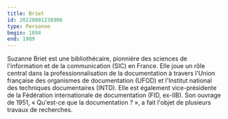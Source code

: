 ```yaml
---
title: Briet
id: 20220801238906
type: Personne
begin: 1894
end: 1989
---
```


Suzanne Briet est une bibliothécaire, pionnière des sciences de l'information et de la communication (SIC) en France. Elle joue un rôle central dans la professionnalisation de la documentation à travers l'Union française des organismes de documentation (UFOD) et l'Institut national des techniques documentaires (INTD). Elle est également vice-présidente de la Fédération internationale de documentation (FID, ex-IIB). Son ouvrage de 1951, « Qu'est-ce que la documentation ? », a fait l'objet de plusieurs travaux de recherches.
